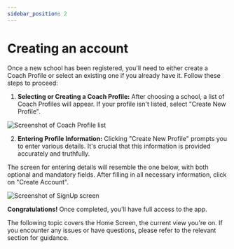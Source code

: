 ```yaml
---
sidebar_position: 2
---
```


# Creating an account

Once a new school has been registered, you'll need to either create a Coach Profile or select an existing one if you already have it. Follow these steps to proceed:

1. **Selecting or Creating a Coach Profile:** After choosing a school, a list of Coach Profiles will appear. If your profile isn't listed, select "Create New Profile". 

![Screenshot of Coach Profile list](/img/creating_account/select_coach_profile.png)

2. **Entering Profile Information:** Clicking "Create New Profile" prompts you to enter various details. It's crucial that this information is provided accurately and truthfully.

The screen for entering details will resemble the one below, with both optional and mandatory fields. After filling in all necessary information, click on "Create Account".

![Screenshot of SignUp screen](/img/creating_account/signup_screenshot.png)

**Congratulations!** Once completed, you'll have full access to the app.

The following topic covers the Home Screen, the current view you're on. If you encounter any issues or have questions, please refer to the relevant section for guidance.
